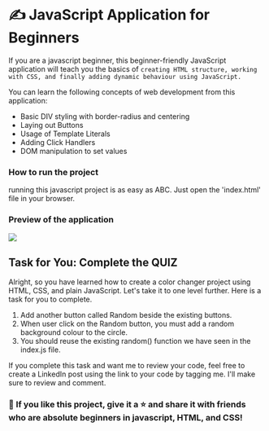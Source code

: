 # ✍️ JavaScript Application for Beginners

If you are a javascript beginner, this beginner-friendly JavaScript application will teach you the basics of `creating HTML structure, working with CSS, and finally adding dynamic behaviour using JavaScript.`

You can learn the following concepts of web development from this application:

- Basic DIV styling with border-radius and centering
- Laying out Buttons
- Usage of Template Literals
- Adding Click Handlers
- DOM manipulation to set values

### How to run the project
running this javascript project is as easy as ABC. Just open the 'index.html' file in your browser.  

### Preview of the application
<img src="https://i.imgur.com/ZB36vP1.gif"/>

## Task for You: Complete the QUIZ

Alright, so you have learned how to create a color changer project using HTML, CSS, and plain JavaScript. Let's take it to one level further. Here is a task for you to complete.

1. Add another button called Random beside the existing buttons.
2. When user click on the Random button, you must add a random background colour to the circle.
3. You should reuse the existing random() function we have seen in the index.js file.
   
If you complete this task and want me to review your code, feel free to create a LinkedIn post using the link to your code by tagging me. I'll make sure to review and comment.

### 💙 If you like this project, give it a ⭐ and share it with friends who are absolute beginners in javascript, HTML, and CSS!
